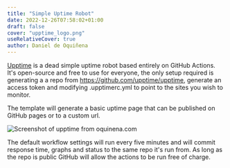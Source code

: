 ```yaml
---
title: "Simple Uptime Robot"
date: 2022-12-26T07:58:02+01:00
draft: false
cover: "upptime_logo.png"
useRelativeCover: true
author: Daniel de Oquiñena
---
```


[Upptime](https://upptime.js.org/) is a dead simple uptime robot based entirely on GitHub Actions. It's open-source and free to use for everyone, the only setup required is generating a a repo from https://github.com/upptime/upptime, generate an access token and modifying .upptimerc.yml to point to the sites you wish to monitor. 

The template will generate a basic uptime page that can be published on GitHub pages or to a custom url.

![Screenshot of upptime from oquinena.com](upptime_oquinena_com.png)

The default workflow settings will run every five minutes and will commit response time, graphs and status to the same repo it's run from. As long as the repo is public GitHub will allow the actions to be run free of charge.
